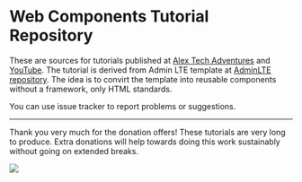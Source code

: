 # Web Components Tutorial Repository

These are sources for tutorials published at [Alex Tech Adventures](http://alex-tech-adventures.com) and
[YouTube](https://www.youtube.com/playlist?list=PLXRC3l-ZhN3oVg9Wk7A7i6Qv_BXTrntZb).
The tutorial is derived from Admin LTE template at [AdminLTE repository](https://github.com/almasaeed2010/AdminLTE). The idea is to convirt the template into reusable components without a framework, only HTML standards.

You can use issue tracker to report problems or suggestions.

---

Thank you very much for the donation offers! These tutorials are very long to produce.  Extra donations
will help towards doing this work sustainably without going on extended breaks.

[![](https://www.paypalobjects.com/en_US/i/btn/btn_donateCC_LG.gif)](https://www.paypal.com/cgi-bin/webscr?cmd=_s-xclick&hosted_button_id=PET8HPTAH3BVU)
